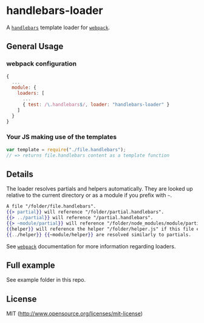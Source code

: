 # handlebars-loader

A [`handlebars`](http://handlebarsjs.com) template loader for [`webpack`](https://github.com/webpack/webpack).

## General Usage

### webpack configuration

```javascript
{
  ...
  module: {
    loaders: [
      ...
      { test: /\.handlebars$/, loader: "handlebars-loader" }
    ]
  }
}
```

### Your JS making use of the templates

```javascript
var template = require("./file.handlebars");
// => returns file.handlebars content as a template function
```

## Details

The loader resolves partials and helpers automatically. They are looked up relative to the current directory or as a module if you prefix with `~`.

```handlebars
A file "/folder/file.handlebars".
{{> partial}} will reference "/folder/partial.handlebars".
{{> ../partial}} will reference "/partial.handlebars".
{{> ~module/partial}} will reference "/folder/node_modules/module/partial.handlebars".
{{helper}} will reference the helper "/folder/helper.js" if this file exists.
{{../helper}} {{~module/helper}} are resolved similarly to partials.
```

See [`webpack`](https://github.com/webpack/webpack) documentation for more information regarding loaders.

## Full example

See example folder in this repo.

## License

MIT (http://www.opensource.org/licenses/mit-license)